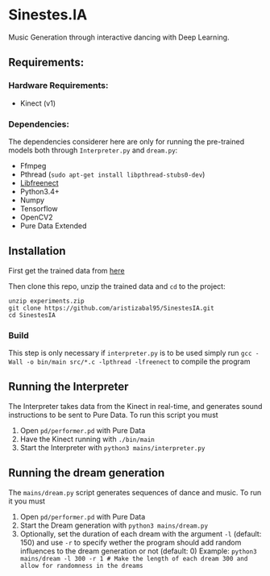 # Sinestes.IA
Music Generation through interactive dancing with Deep Learning.

## Requirements:
  ### Hardware Requirements:
  - Kinect (v1)
  
  ### Dependencies:
  The dependencies considerer here are only for running the pre-trained models both through `Interpreter.py` and `dream.py`:
  - Ffmpeg
  - Pthread (`sudo apt-get install libpthread-stubs0-dev`)
  - [Libfreenect](https://github.com/OpenKinect/libfreenect)
  - Python3.4+
  - Numpy
  - Tensorflow
  - OpenCV2
  - Pure Data Extended

## Installation
First get the trained data from [here](https://livejaverianaedu-my.sharepoint.com/:u:/g/personal/a_aristizabalm_javeriana_edu_co/EV0mkW_-nBdKuJlwmywlya4B844Jt_S-8yd5d8IIxPbrYQ?e=zyvNuk)

Then clone this repo, unzip the trained data and `cd` to the project:
```
unzip experiments.zip
git clone https://github.com/aristizabal95/SinestesIA.git
cd SinestesIA
```
### Build
This step is only necessary if `interpreter.py` is to be used
simply run `gcc -Wall -o bin/main src/*.c -lpthread -lfreenect` to compile the program

## Running the Interpreter
The Interpreter takes data from the Kinect in real-time, and generates sound instructions to be sent to Pure Data. To run this script you must
1. Open `pd/performer.pd` with Pure Data
2. Have the Kinect running with `./bin/main`
3. Start the Interpreter with `python3 mains/interpreter.py`

## Running the dream generation
The `mains/dream.py` script generates sequences of dance and music. To run it you must
1. Open `pd/performer.pd` with Pure Data
2. Start the Dream generation with `python3 mains/dream.py`
3. Optionally, set the duration of each dream with the argument `-l` (default: 150) and use `-r` to specify wether the program should add random influences to the dream generation or not (default: 0)
Example:
`python3 mains/dream -l 300 -r 1 # Make the length of each dream 300 and allow for randomness in the dreams`
